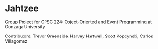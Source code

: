 # Jahtzee
Group Project for CPSC 224: Object-Oriented and Event Programming at Gonzaga University.

Contributors:
Trevor Greenside, 
Harvey Hartwell, 
Scott Kopcynski, 
Carlos Villagomez
